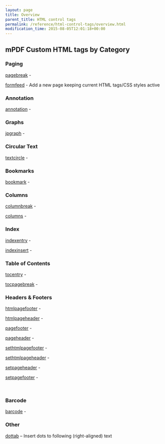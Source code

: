 ```yaml
---
layout: page
title: Overview
parent_title: HTML control tags
permalink: /reference/html-control-tags/overview.html
modification_time: 2015-08-05T12:01:18+00:00
---
```




<h2>mPDF Custom HTML tags by Category</h2>
<h3>Paging</h3>
<p><a href="{{ "/reference/html-control-tags/pagebreak.html" | prepend: site.baseurl }}">pagebreak</a> -</p>
<p><a href="{{ "/reference/html-control-tags/formfeed.html" | prepend: site.baseurl }}">formfeed</a> - Add a new page keeping current HTML tags/CSS styles active</p>
<h3>Annotation</h3>
<p><a href="{{ "/reference/html-control-tags/annotation.html" | prepend: site.baseurl }}">annotation</a> -</p>
<h3>Graphs</h3>
<p><a href="{{ "/reference/html-control-tags/jpgraph.html" | prepend: site.baseurl }}">jpgraph</a> -</p>
<h3>Circular Text</h3>
<p><a href="{{ "/reference/html-control-tags/textcircle.html" | prepend: site.baseurl }}">textcircle</a> -</p>
<h3>Bookmarks</h3>
<p><a href="{{ "/reference/html-control-tags/bookmark.html" | prepend: site.baseurl }}">bookmark</a> -</p>
<h3>Columns</h3>
<p><a href="{{ "/reference/html-control-tags/columnbreak.html" | prepend: site.baseurl }}">columnbreak</a> -</p>
<p><a href="{{ "/reference/html-control-tags/columns.html" | prepend: site.baseurl }}">columns</a> -</p>
<h3>Index</h3>
<p><a href="{{ "/reference/html-control-tags/indexentry.html" | prepend: site.baseurl }}">indexentry</a> -</p>
<p><a href="{{ "/reference/html-control-tags/indexinsert.html" | prepend: site.baseurl }}">indexinsert</a> -</p>
<h3>Table of Contents</h3>
<p><a href="{{ "/reference/html-control-tags/tocentry.html" | prepend: site.baseurl }}">tocentry</a> -</p>
<p><a href="{{ "/reference/html-control-tags/tocpagebreak.html" | prepend: site.baseurl }}">tocpagebreak</a> -</p>
<h3>Headers &amp; Footers</h3>
<p><a href="{{ "/reference/html-control-tags/htmlpagefooter.html" | prepend: site.baseurl }}">htmlpagefooter</a> -</p>
<p><a href="{{ "/reference/html-control-tags/htmlpageheader.html" | prepend: site.baseurl }}">htmlpageheader</a> -</p>
<p><a href="{{ "/reference/html-control-tags/pagefooter.html" | prepend: site.baseurl }}">pagefooter</a> -</p>
<p><a href="{{ "/reference/html-control-tags/pageheader.html" | prepend: site.baseurl }}">pageheader</a> -</p>
<p><a href="{{ "/reference/html-control-tags/sethtmlpagefooter.html" | prepend: site.baseurl }}">sethtmlpagefooter</a> -</p>
<p><a href="{{ "/reference/html-control-tags/sethtmlpageheader.html" | prepend: site.baseurl }}">sethtmlpageheader</a> -</p>
<p><a href="{{ "/reference/html-control-tags/setpageheader.html" | prepend: site.baseurl }}">setpageheader</a> -</p>
<p><a href="{{ "/reference/html-control-tags/setpagefooter.html" | prepend: site.baseurl }}">setpagefooter</a> -</p>
<p>&nbsp;</p>
<h3>Barcode</h3>
<p><a href="{{ "/reference/html-control-tags/barcode.html" | prepend: site.baseurl }}">barcode</a> -</p>
<h3>Other</h3>
<p><a href="{{ "/reference/html-control-tags/dottab.html" | prepend: site.baseurl }}">dottab</a> – Insert dots to following (right-aligned) text</p>
